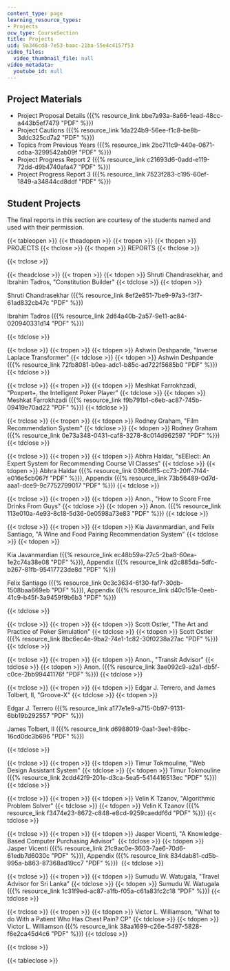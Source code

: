 ```yaml
---
content_type: page
learning_resource_types:
- Projects
ocw_type: CourseSection
title: Projects
uid: 9a346cd8-7e53-baac-21ba-55e4c4157f53
video_files:
  video_thumbnail_file: null
video_metadata:
  youtube_id: null
---
```


Project Materials
-----------------

*   Project Proposal Details ({{% resource_link bbe7a93a-8a66-1ead-48cc-a443b5ef7479 "PDF" %}})
*   Project Cautions ({{% resource_link 1da224b9-56ee-f1c8-be8b-3ddc325cd7a2 "PDF" %}})
*   Topics from Previous Years ({{% resource_link 2bc711c9-440e-0671-cdba-3299542ab09f "PDF" %}})
*   Project Progress Report 2 ({{% resource_link c21693d6-0add-e119-72dd-d9b4740afa47 "PDF" %}})
*   Project Progress Report 3 ({{% resource_link 7523f283-c195-60ef-1849-a34844cd8ddf "PDF" %}})

Student Projects
----------------

The final reports in this section are courtesy of the students named and used with their permission.

{{< tableopen >}}
{{< theadopen >}}
{{< tropen >}}
{{< thopen >}}
PROJECTS
{{< thclose >}}
{{< thopen >}}
REPORTS
{{< thclose >}}

{{< trclose >}}

{{< theadclose >}}
{{< tropen >}}
{{< tdopen >}}
Shruti Chandrasekhar, and Ibrahim Tadros, "Constitution Builder"
{{< tdclose >}}
{{< tdopen >}}


Shruti Chandrasekhar ({{% resource_link 8ef2e851-7be9-97a3-f3f7-61ad832cb47c "PDF" %}})

Ibrahim Tadros ({{% resource_link 2d64a40b-2a57-9e11-ac84-020940331d14 "PDF" %}})


{{< tdclose >}}

{{< trclose >}}
{{< tropen >}}
{{< tdopen >}}
Ashwin Deshpande, "Inverse Laplace Transformer"
{{< tdclose >}}
{{< tdopen >}}
Ashwin Deshpande ({{% resource_link 72fb8081-b0ea-adc1-b85c-ad722f5685b0 "PDF" %}})
{{< tdclose >}}

{{< trclose >}}
{{< tropen >}}
{{< tdopen >}}
Meshkat Farrokhzadi, "Poxpert+, the Intelligent Poker Player"
{{< tdclose >}}
{{< tdopen >}}
Meshkat Farrokhzadi ({{% resource_link f9b791b1-c6eb-ac87-745b-09419e70ad22 "PDF" %}})
{{< tdclose >}}

{{< trclose >}}
{{< tropen >}}
{{< tdopen >}}
Rodney Graham, "Film Recommendation System"
{{< tdclose >}}
{{< tdopen >}}
Rodney Graham ({{% resource_link 0e73a348-0431-caf8-3278-8c014d962597 "PDF" %}})
{{< tdclose >}}

{{< trclose >}}
{{< tropen >}}
{{< tdopen >}}
Abhra Haldar, "sEElect: An Expert System for Recommending Course VI Classes"
{{< tdclose >}}
{{< tdopen >}}
Abhra Haldar ({{% resource_link 0306dff5-cc73-20ff-7f44-e016e5cb067f "PDF" %}}), Appendix ({{% resource_link 73b56489-0d7d-aaa1-dce9-9c7752799017 "PDF" %}})
{{< tdclose >}}

{{< trclose >}}
{{< tropen >}}
{{< tdopen >}}
Anon., "How to Score Free Drinks From Guys"
{{< tdclose >}}
{{< tdopen >}}
Anon. ({{% resource_link 113e010a-4e93-8c18-5d36-0e0598a73e83 "PDF" %}})
{{< tdclose >}}

{{< trclose >}}
{{< tropen >}}
{{< tdopen >}}
Kia Javanmardian, and Felix Santiago, "A Wine and Food Pairing Recommendation System"
{{< tdclose >}}
{{< tdopen >}}


Kia Javanmardian ({{% resource_link ec48b59a-27c5-2ba8-60ea-1e2c74a38e08 "PDF" %}}), Appendix ({{% resource_link d2c885da-5dfc-b267-81fb-95417723de8d "PDF" %}})

Felix Santiago ({{% resource_link 0c3c3634-6f30-faf7-30db-1508baa669eb "PDF" %}}), Appendix ({{% resource_link d40c151e-0eeb-41c9-b45f-3a9459f9b6b3 "PDF" %}})


{{< tdclose >}}

{{< trclose >}}
{{< tropen >}}
{{< tdopen >}}
Scott Ostler, "The Art and Practice of Poker Simulation"
{{< tdclose >}}
{{< tdopen >}}
Scott Ostler ({{% resource_link 8bc6ec4e-9ba2-74e1-1c82-30f0238a27ac "PDF" %}})
{{< tdclose >}}

{{< trclose >}}
{{< tropen >}}
{{< tdopen >}}
Anon., "Transit Advisor"
{{< tdclose >}}
{{< tdopen >}}
Anon. ({{% resource_link 3ae092c9-a2a1-db5f-c0ce-2bb99441176f "PDF" %}})
{{< tdclose >}}

{{< trclose >}}
{{< tropen >}}
{{< tdopen >}}
Edgar J. Terrero, and James Tolbert, II, "Groove-X"
{{< tdclose >}}
{{< tdopen >}}


Edgar J. Terrero ({{% resource_link a177e1e9-a715-0b97-9131-6bb19b292557 "PDF" %}})

James Tolbert, II ({{% resource_link d6988019-0aa1-3ee1-89bc-16cd0dc3b696 "PDF" %}})


{{< tdclose >}}

{{< trclose >}}
{{< tropen >}}
{{< tdopen >}}
Timur Tokmouline, "Web Design Assistant System"
{{< tdclose >}}
{{< tdopen >}}
Timur Tokmouline ({{% resource_link 2cdd42f9-201e-d3ca-5ea5-5414416513ec "PDF" %}})
{{< tdclose >}}

{{< trclose >}}
{{< tropen >}}
{{< tdopen >}}
Velin K Tzanov, "Algorithmic Problem Solver"
{{< tdclose >}}
{{< tdopen >}}
Velin K Tzanov ({{% resource_link f3474e23-8672-c848-e8cd-9259caeddf6d "PDF" %}})
{{< tdclose >}}

{{< trclose >}}
{{< tropen >}}
{{< tdopen >}}
Jasper Vicenti, "A Knowledge-Based Computer Purchasing Advisor" 
{{< tdclose >}}
{{< tdopen >}}
Jasper Vicenti ({{% resource_link 21c9ac0e-3603-7ae6-70d6-61edb7d6030c "PDF" %}}), Appendix ({{% resource_link 834dab81-cd5b-995a-b863-87368ad19cc7 "PDF" %}}) 
{{< tdclose >}}

{{< trclose >}}
{{< tropen >}}
{{< tdopen >}}
Sumudu W. Watugala, "Travel Advisor for Sri Lanka"
{{< tdclose >}}
{{< tdopen >}}
Sumudu W. Watugala ({{% resource_link 1c31f9ed-ac87-a1fb-f05a-c61a83fc2c18 "PDF" %}})
{{< tdclose >}}

{{< trclose >}}
{{< tropen >}}
{{< tdopen >}}
Victor L. Williamson, "What to do With a Patient Who Has Chest Pain? CP"
{{< tdclose >}}
{{< tdopen >}}
Victor L. Williamson ({{% resource_link 38aa1699-c26e-5497-5828-f6e2ca45d4c6 "PDF" %}})
{{< tdclose >}}

{{< trclose >}}

{{< tableclose >}}